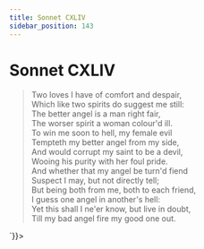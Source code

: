 ```yaml
---
title: Sonnet CXLIV
sidebar_position: 143
---
```

<div dangerouslySetInnerHTML={{__html: `<div><HTML><HEAD><TITLE>Sonnet CXLIV</TITLE></HEAD>
<BODY><H1>Sonnet CXLIV</H1>

<BLOCKQUOTE>Two loves I have of comfort and despair,<BR>
Which like two spirits do suggest me still:<BR>
The better angel is a man right fair,<BR>
The worser spirit a woman colour'd ill.<BR>
To win me soon to hell, my female evil<BR>
Tempteth my better angel from my side,<BR>
And would corrupt my saint to be a devil,<BR>
Wooing his purity with her foul pride.<BR>
And whether that my angel be turn'd fiend<BR>
Suspect I may, but not directly tell;<BR>
But being both from me, both to each friend,<BR>
I guess one angel in another's hell:<BR>
  Yet this shall I ne'er know, but live in doubt,<BR>
  Till my bad angel fire my good one out.<BR>
</BLOCKQUOTE>

</BODY></HTML>
</div>`}}></div>